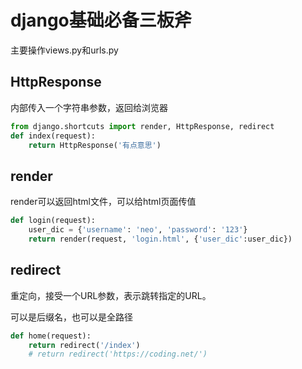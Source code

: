 # django基础必备三板斧

主要操作views.py和urls.py

## HttpResponse

内部传入一个字符串参数，返回给浏览器

```python
from django.shortcuts import render, HttpResponse, redirect
def index(request):
    return HttpResponse('有点意思')
```

## render

render可以返回html文件，可以给html页面传值

```python
def login(request):
    user_dic = {'username': 'neo', 'password': '123'}
    return render(request, 'login.html', {'user_dic':user_dic})
```

## redirect

重定向，接受一个URL参数，表示跳转指定的URL。

可以是后缀名，也可以是全路径

```python
def home(request):
    return redirect('/index')
    # return redirect('https://coding.net/')
```